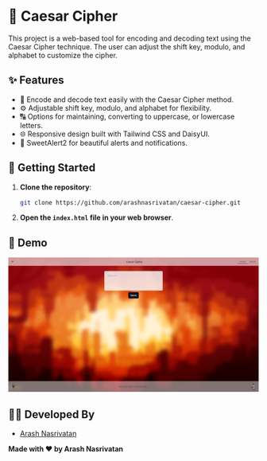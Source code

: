 # 🔐 Caesar Cipher

This project is a web-based tool for encoding and decoding text using the Caesar Cipher technique. The user can adjust the shift key, modulo, and alphabet to customize the cipher.

## ✨ Features

- 🔄 Encode and decode text easily with the Caesar Cipher method.
- ⚙️ Adjustable shift key, modulo, and alphabet for flexibility.
- 🔠 Options for maintaining, converting to uppercase, or lowercase letters.
- 🌐 Responsive design built with Tailwind CSS and DaisyUI.
- 🎉 SweetAlert2 for beautiful alerts and notifications.

## 🚀 Getting Started

1. **Clone the repository**:
    ```sh
    git clone https://github.com/arashnasrivatan/caesar-cipher.git
    ```

2. **Open the `index.html` file in your web browser**.

## 🧩 Demo

![[Demo Image]()](https://raw.githubusercontent.com/Arashnasrivatan/Caesar-Cipher/refs/heads/main/screencapture-file-C-Users-ASUS-Desktop-bright-expo-1-index-html-2024-10-16-13_40_16.png)

## 👨‍💻 Developed By

- [Arash Nasrivatan](https://t.me/arash_aio)

**Made with ❤️ by Arash Nasrivatan**
